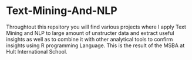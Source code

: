 # Text-Mining-And-NLP
Throughtout this repsitory you will find various projects where I apply Text Mining and NLP to large amount of unstructer data and extract useful insights as well as to combine it with other analytical tools to confirm insights using R programming Language. This is the result of the MSBA at Hult International School.
